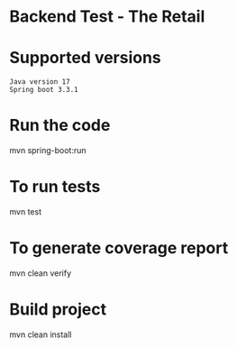 # Backend Test - The Retail
        
# Supported versions
    Java version 17
    Spring boot 3.3.1

# Run the code 
   mvn spring-boot:run

# To run tests
  mvn test

# To generate coverage report
   mvn clean verify 

# Build project 
  mvn clean install 
        
